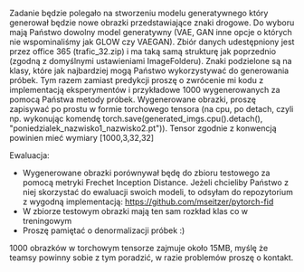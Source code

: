 Zadanie będzie polegało na stworzeniu modelu generatywnego który generował będzie nowe obrazki przedstawiające znaki drogowe. Do wyboru mają Państwo dowolny model generatywny (VAE, GAN inne opcje o których nie wspominaliśmy jak GLOW czy VAEGAN). Zbiór danych udestępniony jest przez office 365 (trafic_32.zip) i ma taką samą strukturę jak poprzednio (zgodną z domyślnymi ustawieniami ImageFolderu). Znaki podzielone są na klasy, które jak najbardziej mogą Państwo wykorzystywać do generowania próbek. Tym razem zamiast predykcji proszę o zwrócenie mi kodu z implementacją eksperymentów i przykładowe 1000 wygenerowanych za pomocą Państwa metody próbek.
Wygenerowane obrazki, proszę zapisywać po prostu w formie torchowego tensora (na cpu, po detach, czyli np. wykonując komendę torch.save(generated_imgs.cpu().detach(), "poniedzialek_nazwisko1_nazwisko2.pt")).
Tensor zgodnie z konwencją powinien mieć wymiary [1000,3,32,32]

Ewaluacja:
- Wygenerowane obrazki porównywał będę do zbioru testowego za pomocą metryki Frechet Inception Distance. Jeżeli chcieliby Państwo z niej skorzystać do ewaluacji swoich modeli, to odsyłam do repozytorium z wygodną implementacją: https://github.com/mseitzer/pytorch-fid
- W zbiorze testowym obrazki mają ten sam rozkład klas co w treningowym
- Proszę pamiętać o denormalizacji próbek :)

1000 obrazków w torchowym tensorze zajmuje około 15MB, myślę że teamsy powinny sobie z tym poradzić, w razie problemów proszę o kontakt.
